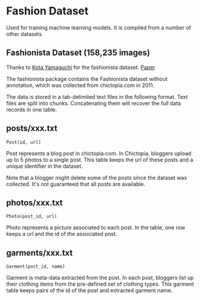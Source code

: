 Fashion Dataset
=======

Used for training machine learning models. It is compiled from a number of other datasets.



## Fashionista Dataset (158,235 images)

Thanks to [Kota Yamaguchi](http://vision.is.tohoku.ac.jp/~kyamagu/) for the fashionista dataset. [Paper](http://www.cs.unc.edu/~hadi/cvpr_2012.pdf)

The fashionista package contains the Fashionista dataset without annotation,
which was collected from chictopia.com in 2011.

The data is stored in a tab-delimited text files in the following
format. Text files are split into chunks. Concatenating them
will recover the full data records in one table.


posts/xxx.txt
-------------

    Post(id, url)

Post represents a blog post in chictopia.com. In Chictopia, bloggers
upload up to 5 photos to a single post. This table keeps the url of
these posts and a unique identifier in the dataset.

Note that a blogger might delete some of the posts since the dataset was collected. It's not guaranteed that all posts are available.

photos/xxx.txt
--------------

    Photo(post_id, url)

Photo represents a picture associated to each post. In the table,
one row keeps a url and the id of the associated post.

garments/xxx.txt
----------------

    Garment(post_id, name)

Garment is meta-data extracted from the post. In each post, bloggers
list up their clothing items from the pre-defined set of clothing
types. This garment table keeps pairs of the id of the post and
extracted garment name.
